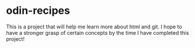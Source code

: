 # odin-recipes
This is a project that will help me learn more about html and git. I hope to have a stronger grasp of certain concepts by the time I have completed this project!